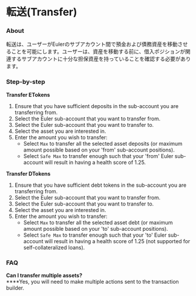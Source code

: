 # 転送(Transfer)

### About

転送は、ユーザーがEulerのサブアカウント間で預金および債務資産を移動させることを可能にします。ユーザーは、資産を移動する前に、借入ポジションが関連するサブアカウントに十分な担保資産を持っていることを確認する必要があります。

### Step-by-step

**Transfer ETokens**

1. Ensure that you have sufficient deposits in the sub-account you are transferring from.
2. Select the Euler sub-account that you want to transfer from.
3. Select the Euler sub-account that you want to transfer to.
4. Select the asset you are interested in.
5. Enter the amount you wish to transfer:
   * Select `Max` to transfer all the selected asset deposits (or maximum amount possible based on your 'from' sub-account positions).
   * Select `Safe Max` to transfer enough such that your 'from' Euler sub-account will result in having a health score of 1.25.

**Transfer DTokens**

1. Ensure that you have sufficient debt tokens in the sub-account you are transferring from.
2. Select the Euler sub-account that you want to transfer from.
3. Select the Euler sub-account that you want to transfer to.
4. Select the asset you are interested in.
5. Enter the amount you wish to transfer:
   * Select `Max` to transfer all the selected asset debt (or maximum amount possible based on your 'to' sub-account positions).
   * Select `Safe Max` to transfer enough such that your 'to' Euler sub-account will result in having a health score of 1.25 (not supported for self-collateralized loans).

### FAQ

**Can I transfer multiple assets?**\
\*\*\*\*Yes, you will need to make multiple actions sent to the transaction builder.
